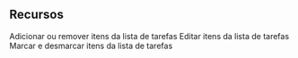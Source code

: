 ## Recursos

Adicionar ou remover itens da lista de tarefas
Editar itens da lista de tarefas
Marcar e desmarcar itens da lista de tarefas